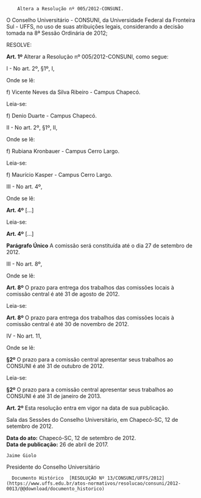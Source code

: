         Altera a Resolução nº 005/2012-CONSUNI.  

O Conselho Universitário - CONSUNI, da Universidade Federal da Fronteira Sul - UFFS, no uso de suas atribuições legais, considerando a decisão tomada na 8ª Sessão Ordinária de 2012;

 RESOLVE:

 **Art. 1º** Alterar a Resolução nº 005/2012-CONSUNI, como segue:

 I - No art. 2º, §1º, I,

 Onde se lê:

 f) Vicente Neves da Silva Ribeiro - Campus Chapecó.

 Leia-se:

 f) Denio Duarte - Campus Chapecó.

 II - No art. 2º, §1º, II,

 Onde se lê:

 f) Rubiana Kronbauer - Campus Cerro Largo.

 Leia-se:

 f) Maurício Kasper - Campus Cerro Largo.

 III - No art. 4º,

 Onde se lê:

 **Art. 4º** [...]

 Leia-se:

 **Art. 4º** [...]

 **Parágrafo Único** A comissão será constituída até o dia 27 de setembro de 2012.

 III - No art. 8º,

 Onde se lê:

 **Art. 8º** O prazo para entrega dos trabalhos das comissões locais à comissão central é até 31 de agosto de 2012.

 Leia-se:

 **Art. 8º** O prazo para entrega dos trabalhos das comissões locais à comissão central é até 30 de novembro de 2012.

 IV - No art. 11,

 Onde se lê:

 **§2º** O prazo para a comissão central apresentar seus trabalhos ao CONSUNI é até 31 de outubro de 2012.

 Leia-se:

 **§2º** O prazo para a comissão central apresentar seus trabalhos ao CONSUNI é até 31 de janeiro de 2013.

 **Art. 2º** Esta resolução entra em vigor na data de sua publicação.

 Sala das Sessões do Conselho Universitário, em Chapecó-SC, 12 de setembro de 2012. 

   **Data do ato:** Chapecó-SC, 12 de setembro de 2012.   
 **Data de publicação:**  26 de abril de 2017. 

    Jaime Giolo   
 Presidente do Conselho Universitário 

      Documento Histórico  [RESOLUÇÃO Nº 13/CONSUNI/UFFS/2012](https://www.uffs.edu.br/atos-normativos/resolucao/consuni/2012-0013/@@download/documento_historico)     
      
